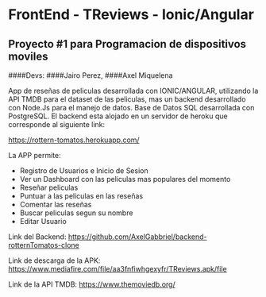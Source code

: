 # FrontEnd - TReviews - Ionic/Angular

## Proyecto #1 para Programacion de dispositivos moviles

####Devs:
####Jairo Perez,
####Axel Miquelena

App de reseñas de peliculas desarrollada con IONIC/ANGULAR, utilizando la API TMDB para el dataset de
las peliculas, mas un backend desarrollado con Node.Js para el manejo de datos. Base de Datos SQL desarrollada
con PostgreSQL. El backend esta alojado en un servidor de heroku que corresponde al siguiente link:

https://rottern-tomatos.herokuapp.com/

La APP permite:

- Registro de Usuarios e Inicio de Sesion
- Ver un Dashboard con las peliculas mas populares del momento
- Reseñar peliculas
- Puntuar a las peliculas en las reseñas
- Comentar las reseñas
- Buscar peliculas segun su nombre
- Editar Usuario

Link del Backend: https://github.com/AxelGabbriel/backend-rotternTomatos-clone

Link de descarga de la APK: https://www.mediafire.com/file/aa3fnfiwhgexyfr/TReviews.apk/file

Link de la API TMDB: https://www.themoviedb.org/
